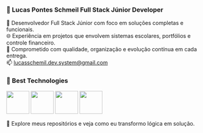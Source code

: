 ### 🧩 Lucas Pontes Schmeil Full Stack Júnior Developer 

🔧 Desenvolvedor Full Stack Júnior com foco em soluções completas e funcionais.  
🌐 Experiência em projetos que envolvem sistemas escolares, portfólios e controle financeiro.  
🎯 Comprometido com qualidade, organização e evolução contínua em cada entrega.  
📫 lucasschemil.dev.system@gmail.com

### 🚀 Best Technologies

<img src="https://cdn.jsdelivr.net/gh/devicons/devicon@latest/icons/python/python-original.svg" width="60" /> <img src="https://cdn.jsdelivr.net/gh/devicons/devicon@latest/icons/java/java-original.svg" width="60" /> <img src="https://cdn.jsdelivr.net/gh/devicons/devicon@latest/icons/javascript/javascript-original.svg" width="60" /> <img src="https://cdn.jsdelivr.net/gh/devicons/devicon@latest/icons/html5/html5-original.svg" width="60" />

📂 Explore meus repositórios e veja como eu transformo lógica em solução.
